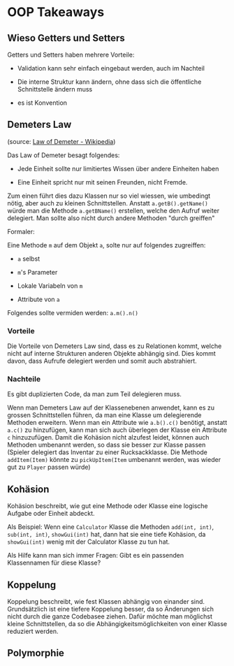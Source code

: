 # OOP Takeaways

## Wieso Getters und Setters

Getters und Setters haben mehrere Vorteile:

* Validation  kann sehr einfach eingebaut werden, auch im Nachteil

* Die interne Struktur kann ändern, ohne dass sich die öffentliche Schnittstelle ändern muss

* es ist Konvention

## Demeters Law

(source: [Law of Demeter - Wikipedia](https://en.wikipedia.org/wiki/Law_of_Demeter))

Das Law of Demeter besagt folgendes:

* Jede Einheit sollte nur limitiertes Wissen über andere Einheiten haben

* Eine Einheit spricht nur mit seinen Freunden, nicht Fremde.

Zum einen führt dies dazu Klassen nur so viel wiessen, wie umbedingt nötig, aber auch zu kleinen Schnittstellen. Anstatt `a.getB().getName()` würde man die Methode `a.getBName()` erstellen, welche den Aufruf weiter delegiert. Man sollte also nicht durch andere Methoden "durch greiffen"

Formaler: 

Eine Methode `m` auf dem Objekt `a`, solte nur auf folgendes zugreiffen:

* `a` selbst 

* `m`'s Parameter

* Lokale Variabeln von `m`

* Attribute von `a`

Folgendes sollte vermiden werden: `a.m().n()`

### Vorteile

Die Vorteile von Demeters Law sind, dass es zu Relationen kommt, welche nicht auf interne Strukturen anderen Objekte abhängig sind. Dies kommt davon, dass Aufrufe delegiert werden und somit auch abstrahiert.

### Nachteile

Es gibt duplizierten Code, da man zum Teil delegieren muss. 

Wenn man Demeters Law auf der Klassenebenen anwendet, kann es zu grossen Schnittstellen führen, da man eine Klasse um delegierende Methoden erweitern. Wenn man ein Attribute wie `a.b().c()` benötigt, anstatt `a.c()` zu hinzufügen, kann man sich auch überlegen der Klasse ein Attribute `c` hinzuzufügen. Damit die Kohäsion nicht alzufest leidet, können auch Methoden umbenannt werden, so dass sie besser zur Klasse passen (Spieler delegiert das Inventar zu einer Rucksackklasse. Die Methode `addItem(Item)` könnte zu `pickUpItem(Item` umbenannt werden, was wieder gut zu `Player` passen würde)

## Kohäsion

Kohäsion beschreibt, wie gut eine Methode oder Klasse eine logische Aufgabe oder Einheit abdeckt. 

Als Beispiel: Wenn eine `Calculator` Klasse die Methoden `add(int, int)`, `sub(int, int)`, `showGui(int)` hat, dann hat sie eine tiefe Kohäsion, da `showGui(int)` wenig mit der Calculator Klasse zu tun hat.

Als Hilfe kann man sich immer Fragen: Gibt es ein passenden Klassennamen für diese Klasse?

## Koppelung

Koppelung beschreibt, wie fest Klassen abhängig von einander sind. Grundsätzlich ist eine tiefere Koppelung besser, da so Änderungen sich nicht durch die ganze Codebasee ziehen. Dafür möchte man möglichst kleine Schnittstellen, da so die Abhängigkeitsmöglichkeiten von einer Klasse reduziert werden.

## Polymorphie
